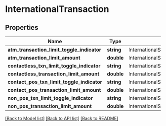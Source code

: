 # InternationalTransaction

## Properties
Name | Type | Description | Notes
------------ | ------------- | ------------- | -------------
**atm_transaction_limit_toggle_indicator** | **string** | InternationalSingleATMTransactionLimitToggleFlag | [optional] 
**atm_transaction_limit_amount** | **double** | InternationalSingleATMTransactionLimit | [optional] 
**contactless_txn_limit_toggle_indicator** | **string** | InternationalSingleContactlessTransactionLimitToggleFlag | [optional] 
**contactless_transaction_limit_amount** | **double** | InternationalSingleContactlessTransactionLimit | [optional] 
**contact_pos_txn_limit_toggle_indicator** | **string** | InternationalSingleContactPOSTransactionLimitToggleFlag | [optional] 
**contact_pos_transaction_limit_amount** | **double** | InternationalSingleContactPOSTransactionLimit | [optional] 
**non_pos_txn_limit_toggle_indicator** | **string** | InternationalSingleNonPOSTransactionLimitToggleFlag | [optional] 
**non_pos_transaction_limit_amount** | **double** | InternationalSingleNonPOSTransactionLimit | [optional] 

[[Back to Model list]](../../README.md#documentation-for-models) [[Back to API list]](../../README.md#documentation-for-api-endpoints) [[Back to README]](../../README.md)

